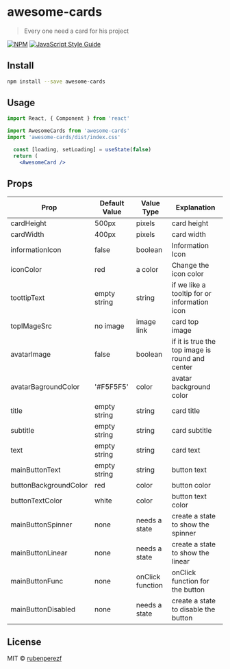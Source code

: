# awesome-cards

> Every one need a card for his project

[![NPM](https://img.shields.io/npm/v/awesome-cards.svg)](https://www.npmjs.com/package/awesome-cards) [![JavaScript Style Guide](https://img.shields.io/badge/code_style-standard-brightgreen.svg)](https://standardjs.com)

## Install

```bash
npm install --save awesome-cards
```

## Usage

```jsx
import React, { Component } from 'react'

import AwesomeCards from 'awesome-cards'
import 'awesome-cards/dist/index.css'

  const [loading, setLoading] = useState(false)
  return (
    <AwesomeCard />
```

## Props

  <table>
    <thead>
      <tr>
        <th>Prop</th>
        <th>Default Value</th>
        <th>Value Type</th>
        <th>Explanation</th>
      </tr>
    </thead>
    <tbody>
        <tr>
            <td>cardHeight</td>
            <td>500px</td>
            <td>pixels</td>
            <td>card height</td>
        </tr>
        <tr>
            <td>cardWidth</td>
            <td>400px</td>
            <td>pixels</td>
            <td>card width</td>
        </tr>    
        <tr>
            <td>informationIcon</td>
            <td>false</td>
            <td>boolean</td>
            <td>Information Icon</td>
        </tr>
          <tr>
            <td>iconColor</td>
            <td>red</td>
            <td>a color</td>
            <td>Change the icon color</td>
        </tr>
        <tr>
            <td>toottipText</td>
            <td>empty string</td>
            <td>string</td>
            <td>if we like a tooltip for or information icon</td>
        </tr>
        <tr>
            <td>topIMageSrc</td>
            <td>no image</td>
            <td>image link</td>
            <td>card top image</td>
        </tr>
        <tr>
            <td>avatarImage</td>
            <td>false</td>
            <td>boolean</td>
            <td>if it is true the top image is round and center</td>
        </tr>
        <tr>
            <td>avatarBagroundColor</td>
            <td>'#F5F5F5'</td>
            <td>color</td>
            <td>avatar background color</td>
        </tr>
        <tr>
            <td>title</td>
            <td>empty string</td>
            <td>string</td>
            <td>card title</td>
        </tr>
        <tr>
            <td>subtitle</td>
            <td>empty string</td>
            <td>string</td>
            <td>card subtitle</td>
        </tr>
          <tr>
            <td>text</td>
            <td>empty string</td>
            <td>string</td>
            <td>card text</td>
        </tr>
          <tr>
            <td>mainButtonText</td>
            <td>empty string</td>
            <td>string</td>
            <td>button text</td>
        </tr>
        <tr>
            <td>buttonBackgroundColor</td>
            <td>red</td>
            <td>color</td>
            <td>button color</td>
        </tr>
        <tr>
            <td>buttonTextColor</td>
            <td>white</td>
            <td>color</td>
            <td>button text color</td>
        </tr>
        <tr>
            <td>mainButtonSpinner</td>
            <td>none</td>
            <td>needs a state</td>
            <td>create a state to show the spinner</td>
        </tr>
          <tr>
            <td>mainButtonLinear</td>
            <td>none</td>
            <td>needs a state</td>
            <td>create a state to show the linear</td>
        </tr>
                        <tr>
            <td>mainButtonFunc</td>
            <td>none</td>
            <td>onClick function</td>
            <td>onClick function for the button</td>
        </tr>
                  <tr>
            <td>mainButtonDisabled</td>
            <td>none</td>
            <td>needs a state</td>
            <td>create a state to disable the button</td>
        </tr>
    </tbody>
  </table>

## License

MIT © [rubenperezf](https://github.com/rubenperezf)
